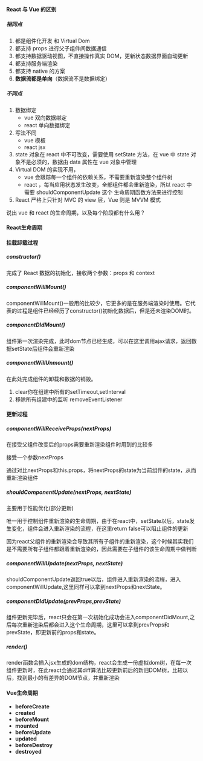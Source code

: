 #### React 与 Vue 的区别

##### 相同点

1. 都是组件化开发 和 Virtual Dom
2. 都支持 props 进行父子组件间数据通信
3. 都支持数据驱动视图，不直接操作真实 DOM，更新状态数据界面自动更新
4. 都支持服务端渲染
5. 都支持 native 的方案
6. **数据流都是单向**（数据流不是数据绑定）



##### 不同点

1. 数据绑定
   - vue 双向数据绑定
   - react 单向数据绑定
2. 写法不同
   - vue 模板
   - react jsx
3. state 对象在 react 中不可改变，需要使用 setState 方法，在 vue 中 state 对象不是必须的，数据由 data 属性在 vue 对象中管理
4. Virtual DOM 的实现不用，
   - vue 会跟踪每一个组件的依赖关系，不需要重新渲染整个组件树
   - react ，每当应用状态发生改变，全部组件都会重新渲染，所以 react 中 需要 shouldComponentUpdate 这个 生命周期函数方法来进行控制
5. React 严格上只针对 MVC 的 view 层，Vue 则是 MVVM 模式

说出 vue 和 react 的生命周期，以及每个阶段都有什么用？

#### React生命周期

#### 挂载卸载过程

##### constructor()

完成了 React 数据的初始化，接收两个参数：props 和 context

##### componentWillMount()

componentWillMount()一般用的比较少，它更多的是在服务端渲染时使用。它代表的过程是组件已经经历了constructor()初始化数据后，但是还未渲染DOM时。

##### componentDIdMount()

组件第一次渲染完成，此时dom节点已经生成，可以在这里调用ajax请求，返回数据setState后组件会重新渲染

##### componentWillUnmount()

在此处完成组件的卸载和数据的销毁。

1. clear你在组建中所有的setTimeout,setInterval
2. 移除所有组建中的监听 removeEventListener

#### 更新过程

##### componentWillReceiveProps(nextProps)

在接受父组件改变后的props需要重新渲染组件时用到的比较多

接受一个参数nextProps

通过对比nextProps和this.props，将nextProps的state为当前组件的state，从而重新渲染组件

##### shouldComponentUpdate(nextProps, nextState)

主要用于性能优化(部分更新)

唯一用于控制组件重新渲染的生命周期，由于在react中，setState以后，state发生变化，组件会进入重新渲染的流程，在这里return false可以阻止组件的更新

因为react父组件的重新渲染会导致其所有子组件的重新渲染，这个时候其实我们是不需要所有子组件都跟着重新渲染的，因此需要在子组件的该生命周期中做判断

##### componentWillUpdate(nextProps, nextState)

shouldComponentUpdate返回true以后，组件进入重新渲染的流程，进入componentWillUpdate,这里同样可以拿到nextProps和nextState。

##### componentDIdUpdate(prevProps,prevState)

组件更新完毕后，react只会在第一次初始化成功会进入componentDidMount,之后每次重新渲染后都会进入这个生命周期，这里可以拿到prevProps和prevState，即更新前的props和state。

##### render()

render函数会插入jsx生成的dom结构，react会生成一份虚拟dom树，在每一次组件更新时，在此react会通过其diff算法比较更新前后的新旧DOM树，比较以后，找到最小的有差异的DOM节点，并重新渲染

#### Vue生命周期

- **beforeCreate**
- **created**
- **beforeMount**
- **mounted**
- **beforeUpdate**
- **updated**
- **beforeDestroy**
- **destroyed**

